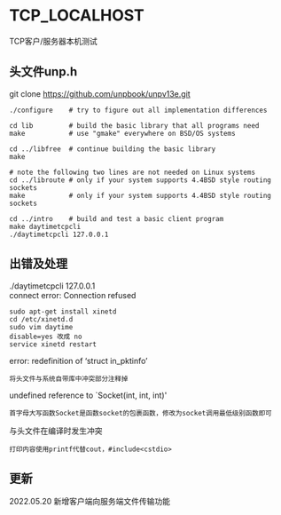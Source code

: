 # TCP_LOCALHOST
TCP客户/服务器本机测试

头文件unp.h 
---
git clone https://github.com/unpbook/unpv13e.git
    
    ./configure    # try to figure out all implementation differences

    cd lib         # build the basic library that all programs need
    make           # use "gmake" everywhere on BSD/OS systems

    cd ../libfree  # continue building the basic library
    make

    # note the following two lines are not needed on Linux systems
    cd ../libroute # only if your system supports 4.4BSD style routing sockets
    make           # only if your system supports 4.4BSD style routing sockets

    cd ../intro    # build and test a basic client program
    make daytimetcpcli
    ./daytimetcpcli 127.0.0.1


出错及处理
---

./daytimetcpcli 127.0.0.1  
connect error: Connection refused   
  
	sudo apt-get install xinetd  
	cd /etc/xinetd.d  
	sudo vim daytime  
	disable=yes 改成 no  
	service xinetd restart

error: redefinition of ‘struct in_pktinfo’  
	  
	将头文件与系统自带库中冲突部分注释掉
	
	
undefined reference to `Socket(int, int, int)'  
   
	首字母大写函数Socket是函数socket的包裹函数，修改为socket调用最低级别函数即可
	
<iostream>与头文件在编译时发生冲突  
  
	打印内容使用printf代替cout，#include<cstdio>
	

更新
---
2022.05.20 新增客户端向服务端文件传输功能
